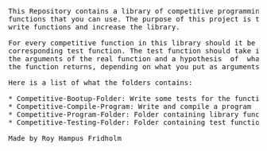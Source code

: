 
<pre>
This Repository contains a library of competitive programming  
functions that you can use. The purpose of this project is to  
write functions and increase the library.

For every competitive function in this library should it be a  
corresponding test function. The test function should take in  
the arguments of the real function and a hypothesis  of  what  
the function returns, depending on what you put as arguments.

Here is a list of what the folders contains:

* Competitive-Bootup-Folder: Write some tests for the functions
* Competitive-Compile-Program: Write and compile a program
* Competitive-Program-Folder: Folder containing library functions
* Competitive-Testing-Folder: Folder containing test functions

Made by Roy Hampus Fridholm
</pre>
